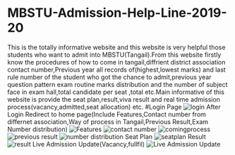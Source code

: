 # MBSTU-Admission-Help-Line-2019-20
This is the totally informative website and this website is very helpful those students who want to admit into MBSTU(Tangail).From this website firstly know the procedures of how to come in tangail,diffrient district association contact number,Previous year all records of(highest,lowest marks) and last rule number of the student who got the chance to admit,previous year question pattern exam routine marks distribution and the number of subject face in exam hall,total candidate per seat ,total etc.Main informative of this website is provide the seat plan,result,viva result and real time admission process(vacancy,admitted,seat allocation) etc.
#Login Page
![login](https://user-images.githubusercontent.com/55520812/97099645-67b8fb80-16b5-11eb-8821-9fdde55c09be.JPG)
After Login Redirect to home page(Include Features,Contact number from differnet association,Way of process in Tangail,Previous Result,Exam Number distribution)
![Features](https://user-images.githubusercontent.com/55520812/97099880-2118d080-16b8-11eb-876e-11346f099c76.JPG)
![contact number](https://user-images.githubusercontent.com/55520812/97099881-26761b00-16b8-11eb-806a-abfa5bf0fb3d.JPG)
![comingprocess](https://user-images.githubusercontent.com/55520812/97099889-2e35bf80-16b8-11eb-88c4-00c2b251d220.JPG)
![previous result](https://user-images.githubusercontent.com/55520812/97099892-32fa7380-16b8-11eb-8e83-06312518ea91.JPG)
![number distribution](https://user-images.githubusercontent.com/55520812/97099895-35f56400-16b8-11eb-8db9-8d422e8e6de6.JPG)
Seat Plan
![seatplan](https://user-images.githubusercontent.com/55520812/97099926-8bca0c00-16b8-11eb-8bc8-7fd6e63aec30.JPG)
Result
![result](https://user-images.githubusercontent.com/55520812/97099929-95ec0a80-16b8-11eb-88e2-5c6c616447ed.JPG)
Live Admission Update(Vacancy,fullfil)
![Live Admission Update](https://user-images.githubusercontent.com/55520812/97099988-3cd0a680-16b9-11eb-8743-8793b511f095.JPG)

